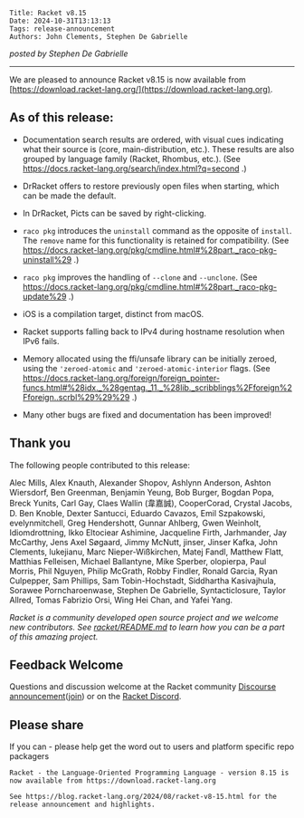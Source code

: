     Title: Racket v8.15
    Date: 2024-10-31T13:13:13
    Tags: release-announcement
    Authors: John Clements, Stephen De Gabrielle


*posted by Stephen De Gabrielle*

----------------------------------------------------------------------

We are pleased to announce Racket v8.15 is now available from [https://download.racket-lang.org/](https://download.racket-lang.org).

## As of this release:

- Documentation search results are ordered, with visual cues
  indicating what their source is (core, main-distribution, etc.).
  These results are also grouped by language family (Racket, Rhombus,
  etc.). (See https://docs.racket-lang.org/search/index.html?q=second
  .)

- DrRacket offers to restore previously open files when starting,
  which can be made the default.

- In DrRacket, Picts can be saved by right-clicking.

- `raco pkg` introduces the `uninstall` command as the opposite of
  `install`. The `remove` name for this functionality is retained for
  compatibility. (See
  https://docs.racket-lang.org/pkg/cmdline.html#%28part._raco-pkg-uninstall%29
  .)

- `raco pkg` improves the handling of `--clone` and `--unclone`. (See
  https://docs.racket-lang.org/pkg/cmdline.html#%28part._raco-pkg-update%29
  .)

- iOS is a compilation target, distinct from macOS.

- Racket supports falling back to IPv4 during hostname resolution when
  IPv6 fails.

- Memory allocated using the ffi/unsafe library can be initially
  zeroed, using the `'zeroed-atomic` and `'zeroed-atomic-interior`
  flags. (See
  https://docs.racket-lang.org/foreign/foreign_pointer-funcs.html#%28idx._%28gentag._11._%28lib._scribblings%2Fforeign%2Fforeign..scrbl%29%29%29
  .)

- Many other bugs are fixed and documentation has been improved!

## Thank you

The following people contributed to this release:

Alec Mills, Alex Knauth, Alexander Shopov, Ashlynn Anderson, Ashton
Wiersdorf, Ben Greenman, Benjamin Yeung, Bob Burger, Bogdan Popa,
Breck Yunits, Carl Gay, Claes Wallin (韋嘉誠), CooperCorad, Crystal
Jacobs, D. Ben Knoble, Dexter Santucci, Eduardo Cavazos, Emil
Szpakowski, evelynmitchell, Greg Hendershott, Gunnar Ahlberg, Gwen
Weinholt, Idiomdrottning, Ikko Eltociear Ashimine, Jacqueline Firth,
Jarhmander, Jay McCarthy, Jens Axel Søgaard, Jimmy McNutt, jinser,
Jinser Kafka, John Clements, lukejianu, Marc Nieper-Wißkirchen,
Matej Fandl, Matthew Flatt, Matthias Felleisen, Michael Ballantyne,
Mike Sperber, olopierpa, Paul Morris, Phil Nguyen, Philip McGrath,
Robby Findler, Ronald Garcia, Ryan Culpepper, Sam Phillips, Sam
Tobin-Hochstadt, Siddhartha Kasivajhula, Sorawee Porncharoenwase,
Stephen De Gabrielle, Syntacticlosure, Taylor Allred, Tomas Fabrizio
Orsi, Wing Hei Chan, and Yafei Yang.

_Racket is a community developed open source project and we welcome new
contributors. See 
[racket/README.md](https://github.com/racket/racket/blob/master/README.md#contributing)
to learn how you can be a part of this amazing project._

## Feedback Welcome

Questions and discussion welcome at the Racket community
[Discourse announcement](https://racket.discourse.group/t/racket-v8-15-is-now-available/3229)([join](https://racket.discourse.group/invites/VxkBcXY7yL)) 
or on the [Racket Discord](https://discord.gg/6Zq8sH5).

## Please share

If you can  - please help get the word out to users and platform specific repo packagers

```
Racket - the Language-Oriented Programming Language - version 8.15 is now available from https://download.racket-lang.org

See https://blog.racket-lang.org/2024/08/racket-v8-15.html for the release announcement and highlights.
```
